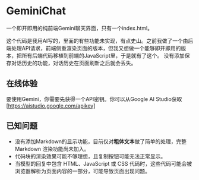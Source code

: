 # GeminiChat

一个即开即用的纯前端Gemini聊天界面，只有一个index.html。

这个代码是我用AI写的，里面的有些功能未实现，有点史山。之前我做了一个由后端处理API请求，前端侧重渲染页面的版本，但我又想做一个能够即开即用的版本，把所有后端代码移植到前端的JavaScript里，于是就有了这个。
没有添加保存对话历史的功能，对话历史在页面刷新之后就会丢失。

## 在线体验



要使用Gemini，你需要先获得一个API密钥。你可以从Google AI Studio获取[https://aistudio.google.com/apikey]

## 已知问题

*   没有添加Markdown的显示功能，目前仅对**粗体文本**做了简单的处理，完整 Markdown 渲染功能尚未加入。
*   代码块的渲染效果可能不够理想，且复制按钮可能无法正常显示。
*   当模型的回复中包含 HTML、JavaScript 或 CSS 代码时，这些代码可能会被浏览器解析为页面内容的一部分，可能导致页面出现问题。
